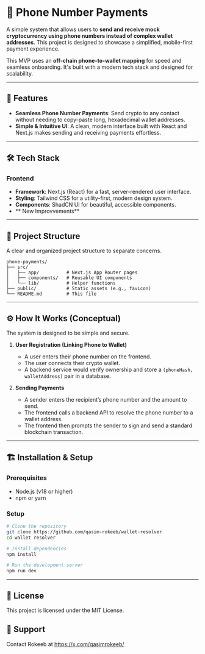 # 📱 Phone Number Payments

A simple system that allows users to **send and receive mock cryptocurrency using phone numbers instead of complex wallet addresses**. This project is designed to showcase a simplified, mobile-first payment experience.

This MVP uses an **off-chain phone-to-wallet mapping** for speed and seamless onboarding. It's built with a modern tech stack and designed for scalability.

---

## 🚀 Features

-   **Seamless Phone Number Payments**: Send crypto to any contact without needing to copy-paste long, hexadecimal wallet addresses.
-   **Simple & Intuitive UI**: A clean, modern interface built with React and Next.js makes sending and receiving payments effortless.

---

## 🛠 Tech Stack

### Frontend
- **Framework**: Next.js (React) for a fast, server-rendered user interface.
- **Styling**: Tailwind CSS for a utility-first, modern design system.
- **Components**: ShadCN UI for beautiful, accessible components.
- ** New Improvvements**

---

## 📂 Project Structure
A clear and organized project structure to separate concerns.

```
phone-payments/
├── src/
│   ├── app/          # Next.js App Router pages
│   ├── components/   # Reusable UI components
│   └── lib/          # Helper functions
├── public/           # Static assets (e.g., favicon)
└── README.md         # This file
```

---

## ⚙️ How It Works (Conceptual)

The system is designed to be simple and secure.

1.  **User Registration (Linking Phone to Wallet)**
    - A user enters their phone number on the frontend.
    - The user connects their crypto wallet.
    - A backend service would verify ownership and store a `(phoneHash, walletAddress)` pair in a database.

2.  **Sending Payments**
    - A sender enters the recipient’s phone number and the amount to send.
    - The frontend calls a backend API to resolve the phone number to a wallet address.
    - The frontend then prompts the sender to sign and send a standard blockchain transaction.

---

## 🏗 Installation & Setup

### Prerequisites
- Node.js (v18 or higher)
- npm or yarn

###  Setup
```bash
# Clone the repository
git clone https://github.com/qasim-rokeeb/wallet-resolver
cd wallet resolver

# Install dependencies
npm install

# Run the development server
npm run dev
```


---

## 📄 License
This project is licensed under the MIT License.

## 🙌 Support
Contact Rokeeb at https://x.com/qasimrokeeb/
